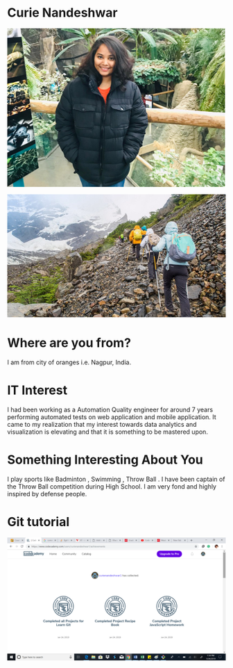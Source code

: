 # Curie Nandeshwar
![](testFolder/CuriePic1.png)

![](testFolder/trekking.jpg)

# Where are you from?

I am from city of oranges i.e. Nagpur, India.

# IT Interest
I had been working as a Automation Quality engineer for around 7 years performing automated tests on web application and mobile application. It came to my realization that my interest towards data analytics and visualization is elevating and that it is something to be mastered upon.

# Something Interesting About You

I play sports like Badminton , Swimming , Throw Ball . I have been captain of the Throw Ball competition during High School. I am very fond and highly inspired by  defense people.

# Git tutorial
![](testFolder/b1.png)
